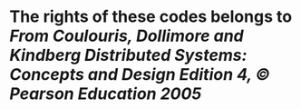# The rights of these codes belongs to _From Coulouris, Dollimore and Kindberg Distributed Systems: Concepts and Design Edition 4, © Pearson Education 2005_